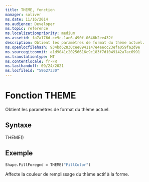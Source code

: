 ```yaml
---
title: THEME, fonction
manager: soliver
ms.date: 11/16/2014
ms.audience: Developer
ms.topic: reference
ms.localizationpriority: medium
ms.assetid: fa7a176d-ce9c-1ae6-490f-0646b2ee432f
description: Obtient les paramètres de format du thème actuel.
ms.openlocfilehash: 934bd62830cee8941147e4eecc23efa059fa2d9e
ms.sourcegitcommit: a1d9041c20256616c9c183f7d1049142a7ac6991
ms.translationtype: MT
ms.contentlocale: fr-FR
ms.lasthandoff: 09/24/2021
ms.locfileid: "59627330"
---
```

# <a name="theme-function"></a>Fonction THEME

Obtient les paramètres de format du thème actuel.
  
## <a name="syntax"></a>Syntaxe

THEME()
  
## <a name="example"></a>Exemple

```vb
Shape.FillForegnd = THEME("FillColor")
```

Affecte la couleur de remplissage du thème actif à la forme.
  

